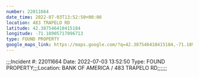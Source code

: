 ```yaml
---
number: 22011664
date_time: 2022-07-03T13:52:50+00:00
location: 483 TRAPELO RD
latitude: 42.387546418415184
longitude: -71.18905717096713
type: FOUND PROPERTY
google_maps_link: https://maps.google.com/?q=42.387546418415184,-71.18905717096713
---
```


;;;Incident #: 22011664   Date: 2022-07-03 13:52:50   Type: FOUND PROPERTY;;;Location: BANK OF AMERICA / 483 TRAPELO RD;;;;;;
